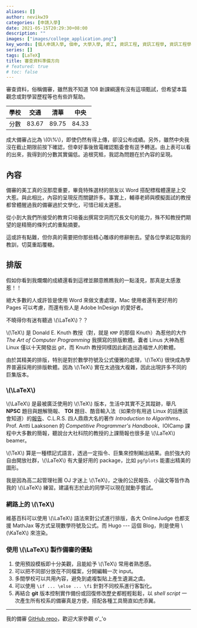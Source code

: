 ```yaml
---
aliases: []
author: nevikw39
categories: [申請入學]
date: 2021-05-15T20:29:30+08:00
description: ""
images: ["images/college_application.png"]
key_words: [個人申請入學, 個申, 大學入學, 資工, 資訊工程, 資訊工程學, 資訊工程學系, 資工系, 一階, 二階, 備審, 審查資料, 甄試, 面試, 筆試, 撞期]
series: []
tags: [LaTeX]
title: 審查資料準備方向
# featured: true
# toc: false
---
```


審查資料，俗稱備審，雖然我不知道 108 新課綱還有沒有這項甄試，但希望本篇觀念或對學習歷程等也有些許幫助。

| 學校 | 交通    | 清華    | 中央    |
|----|-------|-------|-------|
| 分數 | 83.67 | 89.75 | 84.33 |

成大備審占比為 \\(0\\%\\)，即使仍然有得上傳，卻沒公布成績。另外，雖然中央我沒在截止期限前按下確認，但幸好事後致電確認甄委會有逕予轉送。由上表可以看的出來，我得到的分數其實偏低。追根究柢，我認為問題在於內容的呈現。

## 內容

備審的美工真的沒那麼重要，畢竟特殊選材的朋友以 Word 搭配標楷體還是上交大惹。與此相比，內容的呈現反而關鍵許多。事實上，輔導老師與模擬面試的教授都曾體醒過我的備審過於文學化，可惜已經太遲惹。

從小到大我們所接受的教育只培養出撰寫空洞而冗長文句的能力，殊不知教授們期望的是精簡的條列式的重點摘要。

這或許有點難，但你真的需要把你那些精心雕琢的修辭刪去。望各位學弟記取我的教訓，切莫重蹈覆轍。

## 排版

假如你看到我爛爛的成績還看到這裡並願意瞧瞧我的一點淺見，那真是太感激惹！！

絕大多數的人或許皆是使用 Word 來做文書處理，Mac 使用者還有更好用的 Pages 可以考慮，而還有些人是 Adobe InDesign 的愛好者。

不曉得你有迷有聽過 \\(\\LaTeX\\)？？

\\(\\TeX\\) 是 Donald E. Knuth 教授（對，就是 `KMP` 的那個 Knuth）為惹他的大作 _The Art of Computer Programming_ 我撰寫的排版軟體。囊者 Linus 大神為惹 Linux 僅以十天開發出 _git_，而 Knuth 教授同樣因此創造出造福世人的軟體。

由於其精美的排版，特別是對於數學符號及公式優雅的處理，\\(\\TeX\\) 很快成為學界普遍採用的排版軟體。因為 \\(\\TeX\\) 實在太過強大複雜，因此出現許多不同的巨集版本。

### \\(\\LaTeX\\)

 \\(\\LaTeX\\) 是最被廣泛使用的 \\(\\TeX\\) 版本，生活中其實不乏其蹤跡，舉凡 **NPSC** 題目與題解簡報、 **TOI** 題目、酷音輸入法（如果你有用過 Linux 的話應該會知道）的[報告](http://chewing.im/doc/chewing-report.pdf)、C.L.R.S. 四人鼎鼎大名的著作 _Introduction to Algorithms_、Prof. Antti Laaksonen 的 _Competitive Programmer's Handbook_、IOICamp 課程中大多數的簡報，聽說台大社科院的教授的上課簡報也很多是 \\(\\LaTeX\\) beamer。

 \\(\\TeX\\) 算是一種標記式語言，透過一定指令、巨集來控制輸出結果。由於強大的自由開放社群，\\(\\LaTeX\\) 有大量好用的 package，比如 `pgfplots` 能畫出精美的圖形。

 我是因為高二起管理社團 OJ 才迷上 \\(\\TeX\\)，之後的公民報告、小論文等皆作為我的 \\(\\LaTeX\\) 練習。建議有志於此的同學可以現在就動手嘗試。

 ### 網路上的 \\(\\TeX\\)

 維基百科可以使用 \\(\\LaTeX\\) 語法來對公式進行排版，各大 OnlineJudge 也都支援 MathJax 等方式呈現數學符號及公式。而 Hugo --- 這個 Blog，則是使用 \\(\\KaTeX\\) 來渲染。

### 使用 \\(\\LaTeX\\) 製作備審的優點

1. 使用預設模板即十分美觀，且能給予 \\(\\TeX\\) 常用者熟悉感。
2. 可以把不同部分放在不同檔案，分開編輯一次 input。
3. 多間學校可以共用內容，避免到處複製貼上產生遺漏之虞。
4. 可以使用 `\if ... \else ... \fi` 針對不同校系進行客製化。
5. 再結合 **git** 版本控制實作備份或回復修改歷史都輕輕鬆鬆，以 _shell script_ 一次產生所有校系的備審真是方便，搭配各種工具簡直如虎添翼。

---

我的備審 [GitHub repo](https://github.com/nevikw39/college_application)，歡迎大家參觀 o'_'o